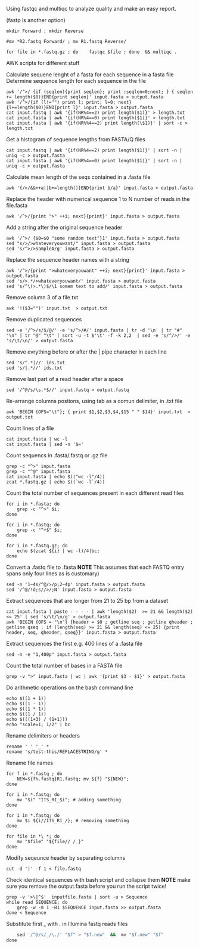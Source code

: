 Using fastqc and multiqc to analyze quality and make an easy report.

(fastp is another option)


	mkdir Forward ; mkdir Reverse

	#mv *R2.fastq Forward/ ; mv R1.fastq Reverse/

	for file in *.fastq.gz ; do    fastqc $file ; done  && multiqc .



AWK scripts for different stuff	

Calculate sequene lenght of a fasta for each sequence in a fasta file
Determine sequence length for each sequence in the file
```
awk '/^>/ {if (seqlen){print seqlen}; print ;seqlen=0;next; } { seqlen += length($0)}END{print seqlen}' input.fasta > output.fasta
awk '/^>/{if (l!="") print l; print; l=0; next}{l+=length($0)}END{print l}' input.fasta > output.fasta
cat input.fastq | awk '{if(NR%4==2) print length($1)}' > length.txt
cat input.fasta | awk '{if(NR%4==0) print length($1)}' > length.txt
cat input.fasta | awk '{if(NR%%4==2) print length(\$1)}' | sort -c > length.txt

```

Get a histogram of sequence lengths from FASTA/Q files 
```
cat input.fastq | awk '{if(NR%4==2) print length($1)}' | sort -n | uniq -c > output.fasta
cat input.fasta | awk '{if(NR%4==0) print length($1)}' | sort -n | uniq -c > output.fasta
```

Calculate mean length of the seqs contained in a .fasta file
```
awk '{/>/&&++a||b+=length()}END{print b/a}' input.fasta > output.fasta
```

Replace the header with numerical sequence 1 to N number of reads in the file.fasta 
```
awk '/^>/{print ">" ++i; next}{print}' input.fasta > output.fasta
```

Add a string after the original sequence header
```
awk '/^>/ {$0=$0 "some random text"}1' input.fasta > output.fasta
sed "s/>/>whateveryouwant/" input.fasta > output.fasta
sed 's/^>/>SampleA/g' input.fasta > output.fasta

```

Replace the sequence header names with a string
```
awk '/^>/{print ">whateveryouwant" ++i; next}{print}' input.fasta > output.fasta
sed 's/>.*/>whateveryouwant/' input.fasta > output.fasta
sed 's/^\(>.*\)$/\1 somem text to add/' input.fasta > output.fasta
```

Remove column 3 of a file.txt 
```
awk '!($3="")' input.txt  > output.txt 
```

Remove duplicated sequences
```
sed -e '/^>/s/$/@/' -e 's/^>/#/' input.fasta | tr -d '\n' | tr "#" "\n" | tr "@" "\t" | sort -u -t $'\t' -f -k 2,2  | sed -e 's/^/>/' -e 's/\t/\n/' > output.fasta
```

Remove evrything before or after the | pipe character in each line
```
sed 's/^.*|//' ids.txt 
sed 's/|.*//' ids.txt
```

Remove last part of a read header after a space
```
sed '/^@/s/\s.*$//' input.fastq > output.fastq
```

Re-arrange columns postions, using tab as a comun delimiter, in .txt file
```
awk 'BEGIN {OFS="\t"}; { print $1,$2,$3,$4,$15 " " $14}' input.txt  > output.txt
```

Count lines of a file
```
cat input.fasta | wc -l
cat input.fasta | sed -n '$='
```

Count sequencs in .fasta/.fastq or .gz file
```
grep -c "^>" input.fasta
grep -c "^@" input.fasta
cat input.fasta | echo $(("wc -l"/4))
zcat *.fastq.gz | echo $((`wc -l`/4))
```

Count the total number of sequences present in each different read files 
```
for i in *.fasta; do 
	grep -c "^>" $i; 
done

for i in *.fastq; do 
	grep -c "^+$" $i; 
done

for i in *.fastq.gz; do 
	echo $(zcat ${i} | wc -l)/4|bc;
done
```

Convert a .fastq file to .fasta 
__NOTE__ This assumes that each FASTQ entry spans only four lines as is customary)
```
sed -n '1~4s/^@/>/p;2~4p' input.fasta > output.fasta
sed '/^@/!d;s//>/;N' input.fasta > output.fasta
```

Extract sequences that are longer from 21 to 25 bp from a dataset
```
cat input.fasta | paste - - - - | awk 'length($2)  >= 21 && length($2) <= 25' | sed 's/\t/\n/g' > output.fasta
awk 'BEGIN {OFS = "\n"} {header = $0 ; getline seq ; getline qheader ; getline qseq ; if (length(seq) >= 21 && length(seq) <= 25) {print header, seq, qheader, qseq}}' input.fasta > output.fasta
```

Extract sequences the first e.g. 400 lines of a .fasta file
```
sed -n -e "1,400p" input.fasta > output.fasta
```

Count the total number of bases in a FASTA file
```
grep -v ">" input.fasta | wc | awk '{print $3 - $1}' > output.fasta

```

Do arithmetic operations on the bash command line
```
echo $((1 + 1))
echo $((1 - 1))
echo $((1 * 1))
echo $((1 / 1))
echo $(((1+3) / (1+1)))
echo "scale=1; 1/2" | bc 
```

Rename delimiters or headers
```
rename ' ' '_' *
rename 's/test-this/REPLACESTRING/g' *
```

Rename file names
```
for f in *.fastq ; do 
	NEW=${f%.fastq}R1.fastq; mv ${f} "${NEW}"; 
done

for i in *.fastq; do 
	mv "$i" "ITS_R1_$i"; # adding something
done

for i in *.fastq; do 
	mv $i ${i//ITS_R1_/}; # removing something
done

for file in *\ *; do
	mv "$file" "${file// /_}"
done

```

Modify seqeunce header by separating columns
```
cut -d '|' -f 1 < file.fastq 
```

Check identical sequences with bash script and collapse them
__NOTE__ make sure you remove the output.fasta before you run the script twice!
```
grep -v '>\|^$'  inputfile.fasta | sort -u > Sequence
while read SEQUENCE; do
	grep -w -m 1 -B1 $SEQUENCE input.fasta >> output.fasta
done < Sequence
```

Substitute first _ with . in Illumina fastq reads files
```for f in *fastq; do 
	sed '/^@/s/_/\./' "$f" > "$f.new"  &&  mv "$f.new" "$f"
done
